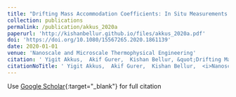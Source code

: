 ```yaml
---
title: "Drifting Mass Accommodation Coefficients: In Situ Measurements from a Steady State Molecular Dynamics Setup"
collection: publications
permalink: /publication/akkus_2020a
paperurl: 'http://kishanbellur.github.io/files/akkus_2020a.pdf'
doi: 'https://doi.org/10.1080/15567265.2020.1861139'
date: 2020-01-01
venue: 'Nanoscale and Microscale Thermophysical Engineering'
citation: ' Yigit Akkus,  Akif Gurer,  Kishan Bellur, &quot;Drifting Mass Accommodation Coefficients: In Situ Measurements from a Steady State Molecular Dynamics Setup.&quot; <i>Nanoscale and Microscale Thermophysical Engineering</i>, 2020.'
citationNoTitle: ' Yigit Akkus,  Akif Gurer,  Kishan Bellur,  <i>Nanoscale and Microscale Thermophysical Engineering</i>, 2020.'
---
```

Use [Google Scholar](https://scholar.google.com/scholar?q=Drifting+Mass+Accommodation+Coefficients:+In+Situ+Measurements+from+a+Steady+State+Molecular+Dynamics+Setup){:target="_blank"} for full citation